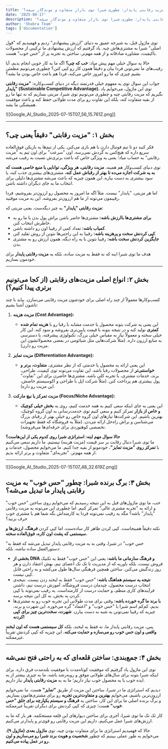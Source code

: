 ```yaml
---
title: 'مزیت رقابتی پایدار: چطوری شبرا توی بازار متفاوت و موندگار می‌شه؟'
date: '2025-08-17'
description: 'توضیحات مقاله **مزیت رقابتی پایدار: چطوری شبرا توی بازار متفاوت و موندگار می‌شه؟**'
author: 'Shabra Team'
tags: ['documentation']
---
```


توی ماژول قبل، یه شیرجه عمیق به دنیای "ارزش پیشنهادی" زدیم و فهمیدیم که "قول اصلی" شبرا به مشتری‌هاش چیه. یاد گرفتیم که ارزش پیشنهادی ما ترکیبی از محصولات باکیفیت، مشاوره صادقانه و از همه مهم‌تر، ساختن یه تجربه پر از "حس خوب" هست.

حالا یه سوال خیلی مهم پیش میاد: **خب که چی؟** اگه ما یه کار خوبی انجام بدیم، آیا رقیب‌های ما نمی‌تونن فردا بیان و دقیقاً همون کار رو کپی کنن؟ چطوری می‌تونیم مطمئن بشیم چیزی که ما رو امروز خاص می‌کنه، فردا هم باعث خاص بودن ما بشه؟

جواب این سوال توی یه مفهوم خیلی قدرتمند دیگه در دنیای کسب‌وکاره: **"مزیت رقابتی پایدار" (Sustainable Competitive Advantage).** توی این ماژول، می‌خوایم یاد بگیریم که مزیت رقابتی چیه و چطوری می‌تونیم توی شبرا، مزیتی بسازیم که نه تنها ما رو از بقیه متفاوت کنه، بلکه این تفاوت رو برای مدت طولانی حفظ کنه و باعث موفقیت همیشگی ما بشه.

![[Google_AI_Studio_2025-07-15T07_56_15.761Z.png]]

---

## **بخش ۱: "مزیت رقابتی" دقیقاً یعنی چی؟**

فکر کنید دو تا تیم فوتبال دارن با هم بازی می‌کنن. یکی از تیم‌ها یه بازیکن فوق‌العاده سریع داره که هیچ‌کس به گردش نمی‌رسه. اون "سرعت" برای اون تیم یه "مزیت رقابتی" به حساب میاد؛ یعنی یه ویژگی خاص که باعث برتری‌ش نسبت به رقیب می‌شه.

توی دنیای کسب‌وکار هم همینه. **مزیت رقابتی، هر ویژگی، توانایی یا منبع خاصی هست که به یه شرکت اجازه می‌ده تا بهتر از رقباش عمل کنه**، مشتری‌های بیشتری جذب کنه، یا سود بیشتری به دست بیاره. این همون چیزیه که باعث می‌شه مشتری‌ها دلیلی برای انتخاب ما به جای دیگران داشته باشن.

اما هر مزیتی، "پایدار" نیست. مثلاً اگه ما امروز یه محصول رو ارزون‌تر بفروشیم، فردا رقیبمون می‌تونه از ما هم ارزون‌تر بفروشه. این یه مزیت موقتیه.

**مزیت رقابتی "پایدار"** یه چیز دیگه‌ست. یعنی مزیتی که:

- **برای مشتری‌ها باارزش باشه:** مشتری‌ها حاضر باشن براش پول بدن یا ما رو به خاطرش انتخاب کنن.
- **کمیاب باشه:** تعداد کمی از رقیبا اون رو داشته باشن.
- **کپی کردنش سخت و پرهزینه باشه:** رقیبا به این راحتی‌ها نتونن از روش تقلید کنن.
- **جایگزین کردنش سخت باشه:** رقیبا نتونن با یه راه دیگه، همون ارزش رو به مشتری بدن.

هدف ما توی شبرا اینه که نه فقط یه مزیت ساده، بلکه یه **مزیت رقابتی پایدار** برای خودمون بسازیم.

---

## **بخش ۲: انواع اصلی مزیت‌های رقابتی (از کجا می‌تونیم برتری پیدا کنیم؟)**

کسب‌وکارها معمولاً از چند راه اصلی برای خودشون مزیت رقابتی می‌سازن. بیاید با چند تاشون آشنا بشیم:

1. **مزیت هزینه (Cost Advantage):**
   - این یعنی یه شرکت بتونه محصول یا خدمت مشابه با رقبا رو با **هزینه تمام شده کمتری** تولید کنه و در نتیجه بتونه با قیمت پایین‌تری بفروشه و سود کنه. این کار خیلی سخته و معمولاً نیاز به مقیاس خیلی بزرگ، تکنولوژی پیشرفته، یا دسترسی به منابع ارزون داره. (مثلاً شرکت‌هایی مثل شیائومی در بعضی محصولاتشون این مزیت رو دارن).

2. **مزیت تمایز (Differentiation Advantage):**
   - این یعنی ارائه یه محصول یا خدمتی که از نظر مشتری، **متفاوت، برتر و خواستنی‌تر** از محصولات رقبا باشه. این تفاوت می‌تونه توی کیفیت، طراحی، برند، خدمات مشتری، یا تجربه کلی باشه. مشتری‌ها حاضرن برای این "تفاوت" پول بیشتری هم پرداخت کنن. (مثلاً شرکت اپل با طراحی و اکوسیستم خاصش، این مزیت رو داره).

3. **مزیت تمرکز یا نیچ مارکت (Focus/Niche Advantage):**
   - این یعنی به جای اینکه سعی کنیم به همه خدمت کنیم، روی یه **بخش خیلی کوچیک و خاص از بازار** تمرکز کنیم و سعی کنیم توی خدمت‌رسانی به اون گروه کوچیک، بهترین باشیم. این شرکت‌ها نیازهای اون گروه خاص رو خیلی بهتر از رقبای بزرگ می‌شناسن و براش راه‌حل ارائه می‌دن. (مثلاً یه فروشگاه که فقط تجهیزات تخصصی کوهنوردی برای حرفه‌ای‌ها می‌فروشه).

**حالا سوال مهم اینه: استراتژی شبرا روی کدوم یکی از این‌هاست؟**  
ما توی شبرا دنبال رقابت بر سر قیمت (مزیت هزینه) نیستیم. ما داریم سعی می‌کنیم با **تمرکز روی "مزیت تمایز"**، خودمونو از بقیه جدا کنیم. ما می‌خوایم محصول، خدمات و از همه مهم‌تر، "تجربه‌ای" متفاوت و برتر ارائه بدیم.

---

![[Google_AI_Studio_2025-07-15T07_48_32.619Z.png]]

## **بخش ۳: برگ برنده شبرا: چطور "حس خوب" به مزیت رقابتی پایدار ما تبدیل می‌شه؟**

خب، ما توی ماژول‌های قبل به این نتیجه رسیدیم که می‌خوایم روی ساختن "حس خوب" و ارائه یه "تجربه مشتری عالی" تمرکز کنیم. اما چطوری این می‌تونه یه مزیت رقابتی "پایدار" باشه؟ مگه یه رقیب نمی‌تونه فردا به کارمنداش بگه شما هم با مشتری خوب حرف بزنید؟

نکته دقیقاً همینجاست. کپی کردن ظاهر کار ساده‌ست، اما کپی کردن **فرهنگ، ارزش‌ها و سیستمی که پشت اون کاره، فوق‌العاده سخته.**

"حس خوب" در شبرا، وقتی به یه مزیت رقابتی پایدار تبدیل می‌شه که فقط یه دستورالعمل ساده نباشه، بلکه:

- **بخشی از DNA و فرهنگ سازمانی ما باشه:** یعنی این "حس خوب" فقط یه تکنیک فروش نیست، بلکه باوریه که از مدیریت تا تک تک اعضای تیم، بهش اعتقاد دارن و هر روز زندگیش می‌کنن. ساختن همچین فرهنگی سال‌ها طول می‌کشه و به راحتی قابل کپی نیست.
- **نتیجه یه سیستم هماهنگ باشه:** "حس خوب" فقط به لبخند زدن نیست. نتیجه‌ی انتخاب درست محصول، چیدمان درست فروشگاه، آموزش درست تیم، داشتن فرآیندهای کاری منظم، و حمایت درست از کارمنداست. یه رقیب نمی‌تونه با کپی کردن یه بخش، به کل این نتیجه برسه.
- **با برند ما گره خورده باشه:** وقتی برای مدت طولانی این تجربه خوب رو به مشتری‌ها بدیم، کم‌کم اسم شبرا با "حس خوب" و "اعتماد" گره می‌خوره. این شهرت و برند، چیزیه که رقیبا نمی‌تونن یه شبه به دست بیارن. **شهرت، سخت‌ترین چیز برای کپی کردنه!**

پس، مزیت رقابتی پایدار ما، نه فقط یه لبخند، بلکه **کل سیستمی هست که اون لبخند واقعی و اون حس خوب رو می‌سازه و حمایت می‌کنه.** این چیزیه که کپی کردنش تقریباً غیرممکنه.

---

## **بخش ۴: جمع‌بندی: ساختن قلعه‌ای که به راحتی فتح نمی‌شه**

توی این ماژول یاد گرفتیم که موفقیت کوتاه‌مدت با موفقیت بلندمدت فرق داره. برای اینکه شبرا بتونه برای سال‌های طولانی موفق و روبه‌رشد باشه، ما به چیزی بیشتر از یه ایده خوب یا یه محصول خوب نیاز داریم؛ ما به یه **مزیت رقابتی پایدار** نیاز داریم.

دیدیم که استراتژی ما در شبرا، ساختن این مزیت از طریق **"تمایز"** هست. ما نمی‌خوایم ارزون‌ترین باشیم، می‌خوایم **بهترین و متفاوت‌ترین تجربه** رو برای مشتری‌هامون بسازیم. و برگ برنده اصلی ما برای این کار، ساختن یه **فرهنگ و سیستم یکپارچه برای خلق "حس خوب"** هست؛ چیزی که کپی کردنش برای دیگران تقریباً غیرممکنه.

کار تک تک ما توی شبرا، آجری برای ساختن دیوارهای این قلعه مستحکمه. هر بار که ما به ارزش‌های شبرا عمل می‌کنیم، داریم این مزیت رقابتی رو قوی‌تر و پایدارتر می‌کنیم.

حالا که فهمیدیم استراتژی ما برای متفاوت بودن چیه، توی **ماژول بعدی (ماژول ۹)**، می‌خوایم به طور عملی ببینیم که چطور **شخصیت و هویت برند شبرا رو می‌سازیم و اون رو در عمل پیاده می‌کنیم.**
